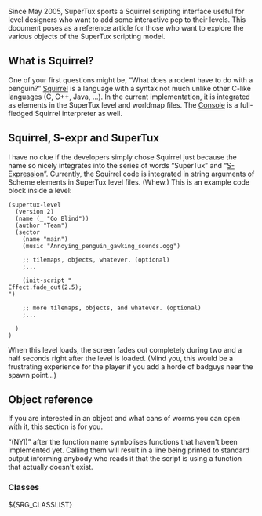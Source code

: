Since May 2005, SuperTux sports a Squirrel scripting interface useful
for level designers who want to add some interactive pep to their
levels. This document poses as a reference article for those who want
to explore the various objects of the SuperTux scripting model.

What is Squirrel?
-----------------

One of your first questions might be, “What does a rodent have to do
with a penguin?” [Squirrel](http://www.squirrel-lang.org/) is a
language with a syntax not much unlike other C-like languages (C, C++,
Java, ...). In the current implementation, it is integrated as
elements in the SuperTux level and worldmap files. The
[Console](Console "wikilink") is a full-fledged Squirrel interpreter
as well.

Squirrel, S-expr and SuperTux
-----------------------------

I have no clue if the developers simply chose Squirrel just because
the name so nicely integrates into the series of words “SuperTux” and
“[S-Expression](S-expr "wikilink")”. Currently, the Squirrel code is
integrated in string arguments of Scheme elements in SuperTux level
files. (Whew.) This is an example code block inside a level:

    (supertux-level
      (version 2)
      (name (_ "Go Blind"))
      (author "Team")
      (sector
        (name "main")
        (music "Annoying_penguin_gawking_sounds.ogg")

        ;; tilemaps, objects, whatever. (optional)
        ;...

        (init-script "
    Effect.fade_out(2.5);
    ")

        ;; more tilemaps, objects, and whatever. (optional)
        ;...

      )
    )

When this level loads, the screen fades out completely during two and
a half seconds right after the level is loaded. (Mind you, this would
be a frustrating experience for the player if you add a horde of
badguys near the spawn point...)

Object reference
----------------

If you are interested in an object and what cans of worms you can open
with it, this section is for you.

“(NYI)” after the function name symbolises functions that haven't been
implemented yet. Calling them will result in a line being printed to
standard output informing anybody who reads it that the script is
using a function that actually doesn't exist.

### Classes

${SRG_CLASSLIST}
